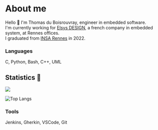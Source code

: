 # About me 

Hello 👋
I'm Thomas du Boisrouvray, engineer in embedded software.  
I'm currently working for [Elsys DESIGN](https://www.elsys-design.com), a french company in embedded system, at Rennes offices.  
I graduated from [INSA Rennes](https://www.insa-rennes.fr) in 2022.

### Languages
C, Python, Bash, C++, UML

## Statistics 🎉

<img src ="https://github-readme-stats.vercel.app/api?username=thomasdjb&show_icons=true&count_private=true&include_all_commits=true&hide_border=true&hide=issues,contribs">
  
![Top Langs](https://github-readme-stats.vercel.app/api/top-langs/?username=thomasdjb&show_icons=true&theme=tokyonight)
  
### Tools
Jenkins, Gherkin, VSCode, Git
